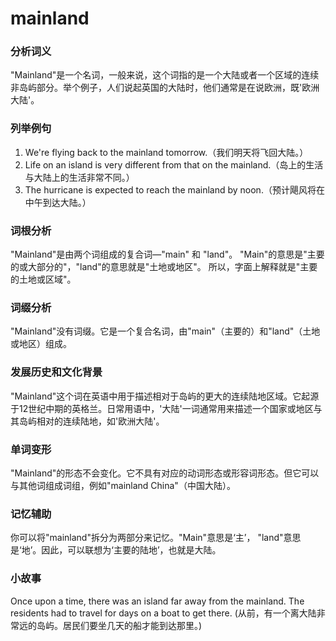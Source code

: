 # mainland

### 分析词义

  

"Mainland"是一个名词，一般来说，这个词指的是一个大陆或者一个区域的连续非岛屿部分。举个例子，人们说起英国的大陆时，他们通常是在说欧洲，既'欧洲大陆'。

  

### 列举例句

  

1.  We're flying back to the mainland tomorrow.（我们明天将飞回大陆。）
2.  Life on an island is very different from that on the mainland.（岛上的生活与大陆上的生活非常不同。）
3.  The hurricane is expected to reach the mainland by noon.（预计飓风将在中午到达大陆。）

  

### 词根分析

  

"Mainland"是由两个词组成的复合词—"main" 和 "land"。 "Main"的意思是"主要的或大部分的"，"land"的意思就是"土地或地区"。 所以，字面上解释就是"主要的土地或区域"。

  

### 词缀分析

  

"Mainland"没有词缀。它是一个复合名词，由"main"（主要的）和"land"（土地或地区）组成。

  

### 发展历史和文化背景

  

"Mainland"这个词在英语中用于描述相对于岛屿的更大的连续陆地区域。它起源于12世纪中期的英格兰。日常用语中，'大陆'一词通常用来描述一个国家或地区与其岛屿相对的连续陆地，如'欧洲大陆'。

  

### 单词变形

  

"Mainland"的形态不会变化。它不具有对应的动词形态或形容词形态。但它可以与其他词组成词组，例如"mainland China"（中国大陆）。

  

### 记忆辅助

  

你可以将"mainland"拆分为两部分来记忆。"Main"意思是‘主’， "land"意思是‘地’。因此，可以联想为‘主要的陆地’，也就是大陆。

  

### 小故事

  

Once upon a time, there was an island far away from the mainland. The residents had to travel for days on a boat to get there. (从前，有一个离大陆非常远的岛屿。居民们要坐几天的船才能到达那里。)
